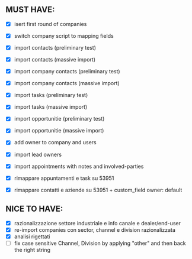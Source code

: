 ## MUST HAVE:
- [x] isert first round of companies
- [x] switch company script to mapping fields
- [x] import contacts (preliminary test)
- [x] import contacts (massive import)
- [x] import company contacts (preliminary test)
- [x] import company contacts (massive import)
- [x] import tasks (preliminary test)
- [x] import tasks (massive import)
- [x] import opportunitie (preliminary test)
- [x] import opportunitie (massive import)
- [x] add owner to company and users
- [x] import lead owners
- [x] import appointments with notes and involved-parties
- [x] rimappare appuntamenti e task su 53951
- [x] rimappare contatti e aziende su 53951 + custom_field owner: default


## NICE TO HAVE:
- [x] razionalizzazione settore industriale e info canale e dealer/end-user
- [x] re-import companies con sector, channel e division razionalizzata
- [x] analisi rigettati
- [ ] fix case sensitive Channel, Division by applying "other" and then back the right string